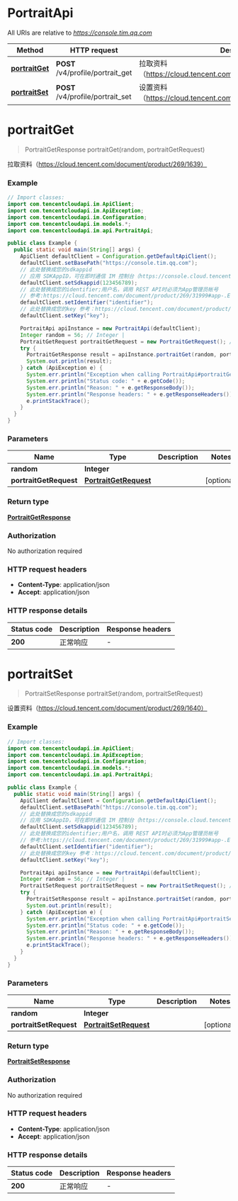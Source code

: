 # PortraitApi

All URIs are relative to *https://console.tim.qq.com*

| Method | HTTP request | Description |
|------------- | ------------- | -------------|
| [**portraitGet**](PortraitApi.md#portraitGet) | **POST** /v4/profile/portrait_get | 拉取资料（https://cloud.tencent.com/document/product/269/1639） |
| [**portraitSet**](PortraitApi.md#portraitSet) | **POST** /v4/profile/portrait_set | 设置资料（https://cloud.tencent.com/document/product/269/1640） |


<a name="portraitGet"></a>
# **portraitGet**
> PortraitGetResponse portraitGet(random, portraitGetRequest)

拉取资料（https://cloud.tencent.com/document/product/269/1639）

### Example
```java
// Import classes:
import com.tencentcloudapi.im.ApiClient;
import com.tencentcloudapi.im.ApiException;
import com.tencentcloudapi.im.Configuration;
import com.tencentcloudapi.im.models.*;
import com.tencentcloudapi.im.api.PortraitApi;

public class Example {
  public static void main(String[] args) {
    ApiClient defaultClient = Configuration.getDefaultApiClient();
    defaultClient.setBasePath("https://console.tim.qq.com");
    // 此处替换成您的sdkappid
    // 应用 SDKAppID，可在即时通信 IM 控制台（https://console.cloud.tencent.com/im） 的应用卡片中获取。
    defaultClient.setSdkappid(123456789);
    // 此处替换成您的identifier;用户名，调用 REST API时必须为App管理员帐号
    // 参考:https://cloud.tencent.com/document/product/269/31999#app-.E7.AE.A1.E7.90.86.E5.91.98
    defaultClient.setIdentifier("identifier");
    // 此处替换成您的key 参考：https://cloud.tencent.com/document/product/269/32688#getkey
    defaultClient.setKey("key");

    PortraitApi apiInstance = new PortraitApi(defaultClient);
    Integer random = 56; // Integer | 
    PortraitGetRequest portraitGetRequest = new PortraitGetRequest(); // PortraitGetRequest | 
    try {
      PortraitGetResponse result = apiInstance.portraitGet(random, portraitGetRequest);
      System.out.println(result);
    } catch (ApiException e) {
      System.err.println("Exception when calling PortraitApi#portraitGet");
      System.err.println("Status code: " + e.getCode());
      System.err.println("Reason: " + e.getResponseBody());
      System.err.println("Response headers: " + e.getResponseHeaders());
      e.printStackTrace();
    }
  }
}
```

### Parameters

| Name | Type | Description  | Notes |
|------------- | ------------- | ------------- | -------------|
| **random** | **Integer**|  | |
| **portraitGetRequest** | [**PortraitGetRequest**](PortraitGetRequest.md)|  | [optional] |

### Return type

[**PortraitGetResponse**](PortraitGetResponse.md)

### Authorization

No authorization required

### HTTP request headers

 - **Content-Type**: application/json
 - **Accept**: application/json

### HTTP response details
| Status code | Description | Response headers |
|-------------|-------------|------------------|
| **200** | 正常响应 |  -  |

<a name="portraitSet"></a>
# **portraitSet**
> PortraitSetResponse portraitSet(random, portraitSetRequest)

设置资料（https://cloud.tencent.com/document/product/269/1640）

### Example
```java
// Import classes:
import com.tencentcloudapi.im.ApiClient;
import com.tencentcloudapi.im.ApiException;
import com.tencentcloudapi.im.Configuration;
import com.tencentcloudapi.im.models.*;
import com.tencentcloudapi.im.api.PortraitApi;

public class Example {
  public static void main(String[] args) {
    ApiClient defaultClient = Configuration.getDefaultApiClient();
    defaultClient.setBasePath("https://console.tim.qq.com");
    // 此处替换成您的sdkappid
    // 应用 SDKAppID，可在即时通信 IM 控制台（https://console.cloud.tencent.com/im） 的应用卡片中获取。
    defaultClient.setSdkappid(123456789);
    // 此处替换成您的identifier;用户名，调用 REST API时必须为App管理员帐号
    // 参考:https://cloud.tencent.com/document/product/269/31999#app-.E7.AE.A1.E7.90.86.E5.91.98
    defaultClient.setIdentifier("identifier");
    // 此处替换成您的key 参考：https://cloud.tencent.com/document/product/269/32688#getkey
    defaultClient.setKey("key");

    PortraitApi apiInstance = new PortraitApi(defaultClient);
    Integer random = 56; // Integer | 
    PortraitSetRequest portraitSetRequest = new PortraitSetRequest(); // PortraitSetRequest | 
    try {
      PortraitSetResponse result = apiInstance.portraitSet(random, portraitSetRequest);
      System.out.println(result);
    } catch (ApiException e) {
      System.err.println("Exception when calling PortraitApi#portraitSet");
      System.err.println("Status code: " + e.getCode());
      System.err.println("Reason: " + e.getResponseBody());
      System.err.println("Response headers: " + e.getResponseHeaders());
      e.printStackTrace();
    }
  }
}
```

### Parameters

| Name | Type | Description  | Notes |
|------------- | ------------- | ------------- | -------------|
| **random** | **Integer**|  | |
| **portraitSetRequest** | [**PortraitSetRequest**](PortraitSetRequest.md)|  | [optional] |

### Return type

[**PortraitSetResponse**](PortraitSetResponse.md)

### Authorization

No authorization required

### HTTP request headers

 - **Content-Type**: application/json
 - **Accept**: application/json

### HTTP response details
| Status code | Description | Response headers |
|-------------|-------------|------------------|
| **200** | 正常响应 |  -  |

